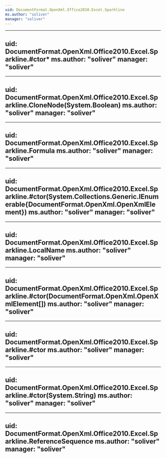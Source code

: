 ```yaml
---
uid: DocumentFormat.OpenXml.Office2010.Excel.Sparkline
ms.author: "soliver"
manager: "soliver"
---
```


---
uid: DocumentFormat.OpenXml.Office2010.Excel.Sparkline.#ctor*
ms.author: "soliver"
manager: "soliver"
---

---
uid: DocumentFormat.OpenXml.Office2010.Excel.Sparkline.CloneNode(System.Boolean)
ms.author: "soliver"
manager: "soliver"
---

---
uid: DocumentFormat.OpenXml.Office2010.Excel.Sparkline.Formula
ms.author: "soliver"
manager: "soliver"
---

---
uid: DocumentFormat.OpenXml.Office2010.Excel.Sparkline.#ctor(System.Collections.Generic.IEnumerable{DocumentFormat.OpenXml.OpenXmlElement})
ms.author: "soliver"
manager: "soliver"
---

---
uid: DocumentFormat.OpenXml.Office2010.Excel.Sparkline.LocalName
ms.author: "soliver"
manager: "soliver"
---

---
uid: DocumentFormat.OpenXml.Office2010.Excel.Sparkline.#ctor(DocumentFormat.OpenXml.OpenXmlElement[])
ms.author: "soliver"
manager: "soliver"
---

---
uid: DocumentFormat.OpenXml.Office2010.Excel.Sparkline.#ctor
ms.author: "soliver"
manager: "soliver"
---

---
uid: DocumentFormat.OpenXml.Office2010.Excel.Sparkline.#ctor(System.String)
ms.author: "soliver"
manager: "soliver"
---

---
uid: DocumentFormat.OpenXml.Office2010.Excel.Sparkline.ReferenceSequence
ms.author: "soliver"
manager: "soliver"
---
